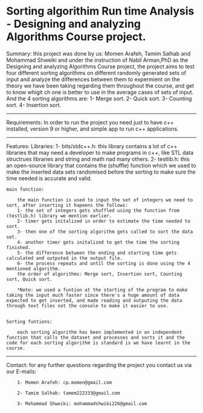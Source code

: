 # Sorting algorithim Run time Analysis - Designing and analyzing Algorithms Course project.

Summary: 
    this project was done by us: Momen Arafeh, Tamim Salhab and Mohammad Shweiki and under the instruction of Nabil Arman,PhD as the Designing and analyzing Algorithms Course project, the project aims to test four different sorting algorithms on different randomly generated sets of input and analyze the differences between them to expermient on the theory we have been taking regarding them throughout the course, and get to know whigit ch one is better to use in the average cases of sets of input.
    And the 4 sorting algorithms are:
        1- Merge sort.
        2- Quick sort.
        3- Counting sort.
        4- Insertion sort.

-------------------------------------------------------------------------------------------------------------------------------

Requirements:
    In order to run the project you need just to have c++ installed, version 9 or higher, and simple app to run c++ applications.

-------------------------------------------------------------------------------------------------------------------------------

Features:
    Libraries:
        1- bits/stdc++.h: this library contains a lot of c++ libraries that may need a developer to make programs in c++, like STL data structrues libraries and string and math nad many others.
        2- testlib.h: this an open-source library that contains the (shuffle) function which we used to make the inserted data sets randomised before the sorting to make sure the time needed is accurate and valid.

    main function:

        the main function is used to input the set of integers we need to sort, after inserting it hapeens the follows:
        1- the set of integers gets shuffled using the function from (testlib.h) library we mention earlier.
        2- timer gets initalized in order to estimate the time needed to sort.
        3- then one of the sorting algorithm gets called to sort the data set.
        4- another timer gets initalized to get the time the sorting finished.
        5- the difference between the ending and starting time gets calculated and outputed in the output file.
        6- the process repeats and until the sorting is done using the 4 mentioned algorithm.
        the order of algorithms: Merge sort, Insertion sort, Counting sort, Quick sort.

        *Note: we used a funtion at the starting of the program to make taking the input much faster since there's a huge amount of data expected to get inserted, and made reading and outputing the data through text files not the console to make it easier to use.


    Sorting funtions:

        each sorting algorithm has been implemented in an independent function that calls the dataset and processes and sorts it and the code for each sorting algorithm is standard is we have learnt in the course.
    
-------------------------------------------------------------------------------------------------------------------------------

Contact:
    for any further questions regarding the project you contact us via our E-mails:
    
        1- Momen Arafeh: cp.momen@gmail.com
        
        2- Tamim Salhab: tamem222333@gmail.com
        
        3- Mohammad Shweiki: mohammadshwiki226@gmail.com
        
